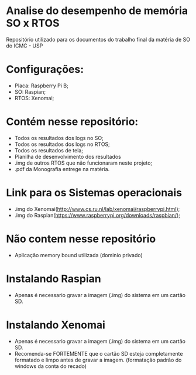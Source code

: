 # Analise do desempenho de memória SO x RTOS
Repositório utilizado para os documentos do trabalho final da matéria de SO do ICMC - USP

# Configurações:
- Placa: Raspberry Pi B;
- SO: Raspian;
- RTOS: Xenomai;

# Contém nesse repositório:
- Todos os resultados dos logs no SO;
- Todos os resultados dos logs no RTOS;
- Todos os resultados de tela;
- Planilha de desenvolvimento dos resultados
- .img de outros RTOS que não funcionaram neste projeto;
- .pdf da Monografia entrege na matéria.

# Link para os Sistemas operacionais
- .img do Xenomai(http://www.cs.ru.nl/lab/xenomai/raspberrypi.html);
- .img do Raspian(https://www.raspberrypi.org/downloads/raspbian/);

# Não contem nesse repositório
- Aplicação memory bound utilizada (dominio privado)

# Instalando Raspian
- Apenas é necessario gravar a imagem (.img) do sistema em um cartão SD.

# Instalando Xenomai
- Apenas é necessario gravar a imagem (.img) do sistema em um cartão SD.
- Recomenda-se FORTEMENTE que o cartão SD esteja completamente formatado e limpo antes de gravar a imagem. (formatação padrão do windows da conta do recado)

